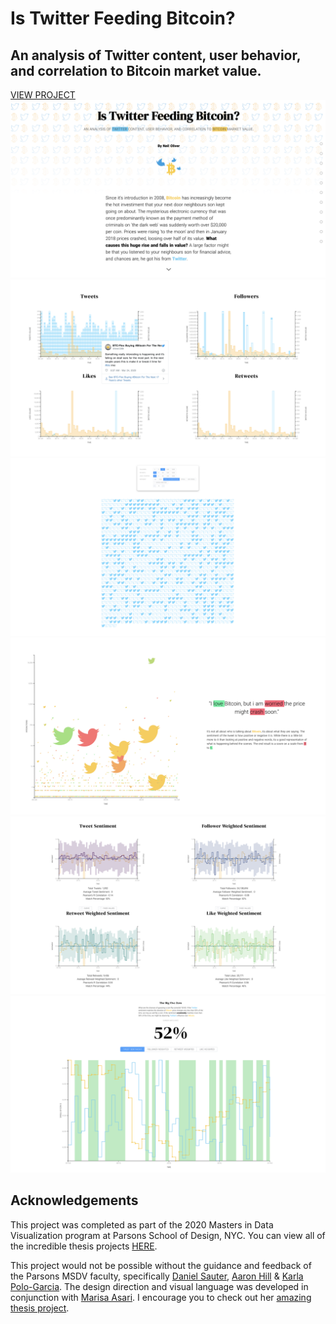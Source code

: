 # Is Twitter Feeding Bitcoin?
## An analysis of Twitter content, user behavior, and correlation to Bitcoin market value.
[VIEW PROJECT](http://neiloliver.co/influence)
![](./preview.png)
![](./1.png)
![](./2.png)
![](./3.png)
![](./4.png)
![](./5.png)


## Acknowledgements
This project was completed as part of the 2020 Masters in Data Visualization program at Parsons School of Design, NYC. You can view all of the incredible thesis projects [HERE](https://parsons.nyc/thesis-2020/).  

This project would not be possible without the guidance and feedback of the Parsons MSDV faculty, specifically [Daniel Sauter](https://github.com/danielsauter), [Aaron Hill](https://github.com/aaronxhill) & [Karla Polo-Garcia](https://github.com/KayPolo).
The design direction and visual language was developed in conjunction with [Marisa Asari](https://github.com/marisaruizasari). I encourage you to check out her [amazing thesis project](https://weaponsofmassinjustice.netlify.app).

